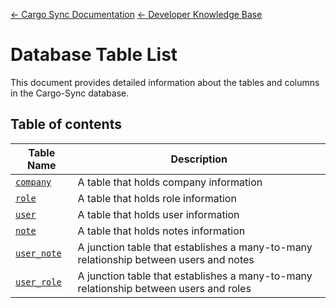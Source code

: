 [← Cargo Sync Documentation](../../../readme.md) [← Developer Knowledge Base](../readme.md)

# Database Table List

This document provides detailed information about the tables and columns in the Cargo-Sync database.

## Table of contents

|Table Name|Description|
|-|-|
|[`company`](./tables/company-table.md)|A table that holds company information|
|[`role`](./tables/role-table.md)|A table that holds role information|
|[`user`](./tables/user-table.md)|A table that holds user information|
|[`note`](./tables/note-table.md)|A table that holds notes information|
|[`user_note`](./tables/user-note-table.md.md)|A junction table that establishes a many-to-many relationship between users and notes
|[`user_role`](./tables/user-role-table.md)|A junction table that establishes a many-to-many relationship between users and roles|
